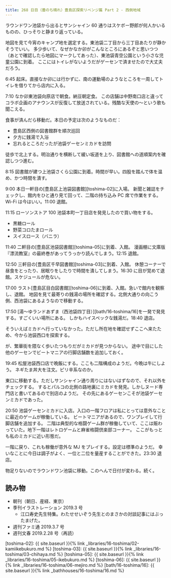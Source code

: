 ```yaml
---
title: 268 日目（曇のち晴れ）豊島区探索リベンジ篇 Part 2 - 西側地域
---
```


ラウンドワン池袋から出るとサンシャイン 60 通りはスケボー野郎が何人かいるものの、ひっそりと静まり返っている。

地図を見て今宵のキャンプ地を選定する。東池袋二丁目から三丁目あたりが静かそうでいい。
多少歩いて、なぜかなか卯がこんなところにあるぞと思いつつ（あとで確認したら地図にマークしてあった）、東池袋青空公園という小さな児童公園に到着。
ここにはトイレがないようだがゲーセンで済ませたので大丈夫だろう。

6:45 起床。直接なか卯には行かずに、南の運動場のようなところを一周してトイレを借りてから店内に入る。

7:10 なか卯東池袋向原店で朝食。納豆朝定食。
この店舗は中野南口店と違ってコラボ企画のアナウンスが反復して放送されている。残酷な天使の～という歌も聞こえる。

食事が済んだら移動だ。本日の予定は次のようなものだ：

* 豊島区西側の図書館群を順次巡回
* 夕方に銭湯で入浴
* 忘れるところだったが池袋ゲーセンミカドを訪問

徒歩で北上する。明治通りを横断して緩い坂道を上り、図書館への道順案内を確認しつつ進む。

8:15 図書館が建つ上池袋さくら公園に到着。時間が早い。四股を踏んで体を温め、かつ時間を潰す。

9:00 本日一軒目の[豊島区上池袋図書館][toshima-02]に入場。
新聞と雑誌をチェックし、館内をひと通り見て回って、二階の持ち込み PC 席で作業をする。
Wi-Fi は今はいい。11:00 退館。

11:15 ローソンストア 100 池袋本町一丁目店を発見したので買い物をする。

* 黒糖ロール
* 野菜コロたまロール
* スイスロース（バニラ）

11:40 二軒目の[豊島区池袋図書館][toshima-05]に到着、入館。
漫画棚に文庫版『漂流教室』の最終巻があってうっかり読んでしまう。12:15 退館。

12:50 三軒目の[豊島区千早図書館][toshima-03]に到着、入館。
休憩コーナーで昼食をとったり、居眠りをしたりで時間を潰してしまう。16:30 に目が覚めて退館。スケジュールが危ない。

17:00 ラスト[豊島区目白図書館][toshima-06]に到着、入館。急いで館内を観察し、退館。
地図を見て最寄りの銭湯の場所を確認する。北側大通りの向こう側、西池袋にあるようなので移動する。

17:50 [湯～ゆランドあずま（西池袋四丁目）][bath/16-toshima/16]を一発で発見する。すごくいい場所にある。
しかもハイスペックな銭湯だ。18:40 退店。

そういえばミカドへ行っていなかった。ただし所在地を確認せずここへ来たため、今から池袋西口を探索する。

が、繁華街を隈なく歩いたつもりだがミカドが見つからない。
途中で目にした他のゲーセンでビートマニアの行脚店舗数を追加しておく。

19:45 松屋池袋西口店で晩飯にする。ここも二階構成のようだ。今晩は牛にしよう。
ネギたま丼大を注文。ピリ辛系なのか。

東口に移動する。ただしサンシャイン通り周りにはないはずなので、それ以外をチェックする。
するとパルコの北側の路地裏にミカドを発見。しかしヌード専門店と書いてあるので別店のようだ。
その先にあるゲーセンこそが池袋ゲーセンミカドであった。

20:50 池袋ゲーセンミカドに入店。入口の一階フロアは私にとっては意外なことに最近のゲームが稼働している。
ビートマニアがあるので、ワンプレイして行脚店舗を追加する。
二階は典型的な格闘ゲーム群が稼働していて、ここは賑わっていた。地下一階はレトロゲームと麻雀格闘倶楽部コーナー。
ここがもっとも私のミカドに近い形態だ。

一階に戻り、これも稼働が意外な MJ をプレイする。設定は標準のようだ。
幸いなことに今日は調子がよく、一位と二位を量産することができた。23:30 退店。

物足りないのでラウンドワン池袋に移動。このへんで日付が変わる。続く。

## 読み物

* 朝刊（朝日、産経、東京）
* 季刊イラストレーション 2019.3 号
  * 江口寿史先生特集。わたせせいぞう先生とのまさかの対談記事にはぶったまげた。
* 週刊ファミ通 2019.3.7 号
* 週刊文春 2019.2.28 号（再読）

[toshima-02]: {{ site.baseurl }}{% link _libraries/16-toshima/02-kamiikebukuro.md %}
[toshima-03]: {{ site.baseurl }}{% link _libraries/16-toshima/03-chihaya.md %}
[toshima-05]: {{ site.baseurl }}{% link _libraries/16-toshima/05-ikebukuro.md %}
[toshima-06]: {{ site.baseurl }}{% link _libraries/16-toshima/06-mejiro.md %}
[bath/16-toshima/16]: {{ site.baseurl }}{% link _bathhouses/16-toshima/16.md %}
